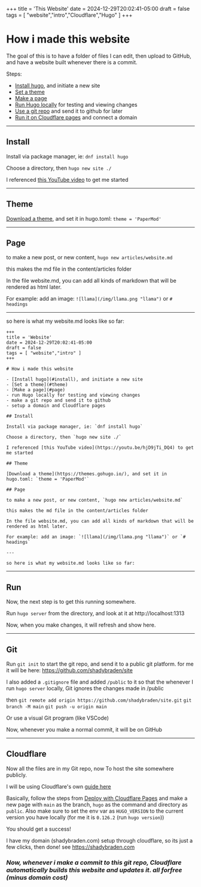 +++
title = 'This Website'
date = 2024-12-29T20:02:41-05:00
draft = false
tags = [ "website","intro","Cloudflare","Hugo" ]
+++

# How i made this website

The goal of this is to have a folder of files I can edit, then upload to GitHub, and have a website built whenever there is a commit.

Steps:

- [Install hugo](#install), and initiate a new site
- [Set a theme](#theme)
- [Make a page](#page)
- [Run Hugo locally](#run) for testing and viewing changes
- [Use a git repo](#git) and send it to github for later
- [Run it on Cloudflare pages](#cloudflare) and connect a domain

---

## Install

Install via package manager, ie: `dnf install hugo`

Choose a directory, then `hugo new site ./`

I referenced [this YouTube video](https://youtu.be/hjD9jTi_DQ4) to get me started

---
## Theme

[Download a theme](https://themes.gohugo.io/), and set it in hugo.toml: `theme = 'PaperMod'`

---
## Page

to make a new post, or new content, `hugo new articles/website.md`

this makes the md file in the content/articles folder

In the file website.md, you can add all kinds of markdown that will be rendered as html later.

For example: add an image: `![llama](/img/llama.png "llama")` or `# headings`

---

so here is what my website.md looks like so far:

```
+++
title = 'Website'
date = 2024-12-29T20:02:41-05:00
draft = false
tags = [ "website","intro" ]
+++

# How i made this website

- [Install hugo](#install), and initiate a new site
- [Set a theme](#theme)
- [Make a page](#page)
- run Hugo locally for testing and viewing changes
- make a git repo and send it to github
- setup a domain and Cloudflare pages

## Install

Install via package manager, ie: `dnf install hugo`

Choose a directory, then `hugo new site ./`

I referenced [this YouTube video](https://youtu.be/hjD9jTi_DQ4) to get me started

## Theme

[Download a theme](https://themes.gohugo.io/), and set it in hugo.toml: `theme = 'PaperMod'`

## Page

to make a new post, or new content, `hugo new articles/website.md`

this makes the md file in the content/articles folder

In the file website.md, you can add all kinds of markdown that will be rendered as html later.

For example: add an image: `![llama](/img/llama.png "llama")` or `# headings`

---

so here is what my website.md looks like so far:
```

---
## Run

Now, the next step is to get this running somewhere.

Run `hugo server` from the directory, and look at it at http://localhost:1313

Now, when you make changes, it will refresh and show here.

---
## Git

Run `git init` to start the git repo, and send it to a public git platform. for me it will be here:
https://github.com/shadybraden/site

I also added a `.gitignore` file and added `/public` to it so that the whenever I run `hugo server` locally, Git ignores the changes made in /public

then `git remote add origin https://github.com/shadybraden/site.git`
`git branch -M main`
`git push -u origin main`

Or use a visual Git program (like VSCode)

Now, whenever you make a normal commit, it will be on GitHub

---
## Cloudflare

Now all the files are in my Git repo, now To host the site somewhere publicly.

I will be using Cloudflare's own [guide here](https://developers.cloudflare.com/pages/framework-guides/deploy-a-hugo-site/)

Basically, follow the steps from [Deploy with Cloudflare Pages](https://developers.cloudflare.com/pages/framework-guides/deploy-a-hugo-site/#deploy-with-cloudflare-pages) and make a new page with `main` as the branch, `hugo` as the command and directory as `public`. Also make sure to set the env var as `HUGO_VERSION` to the current version you have locally (for me it is `0.126.2` (run `hugo version`))

You should get a success!

I have my domain  (shadybraden.com) setup through cloudflare, so its just a few clicks, then done! see https://shadybraden.com

### ***Now, whenever i make a commit to this git repo, Cloudflare automatically builds this website and updates it. all forfree (minus domain cost)***
